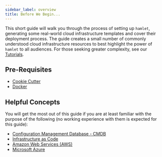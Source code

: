 ```yaml
---
sidebar_label: overview
title: Before We Begin...
---
```

This short guide will walk you through the process of setting up `hamlet`, generating some real-world cloud infrastructure templates and cover their deployment process. The guide creates a small number of commonly understood cloud infrastructure resources to best highlight the power of `hamlet` to all audiences. For those seeking greater complexity, see our [Tutorials](../tutorials/overview.md).

## Pre-Requisites
- [Cookie Cutter](https://github.com/cookiecutter/cookiecutter/blob/master/docs/installation.rst)
- [Docker](https://docs.docker.com/install/) 

## Helpful Concepts
You will get the most out of this guide if you are at least familiar with the purpose of the following (no working experience with them is expected for this guide):

- [Configuration Management Database - CMDB](https://en.wikipedia.org/wiki/Configuration_management_database)
- [Infrastructure as Code](https://en.wikipedia.org/wiki/Infrastructure_as_code)
- [Amazon Web Services (AWS)](https://aws.amazon.com/)
- [Microsoft Azure](https://azure.microsoft.com/)